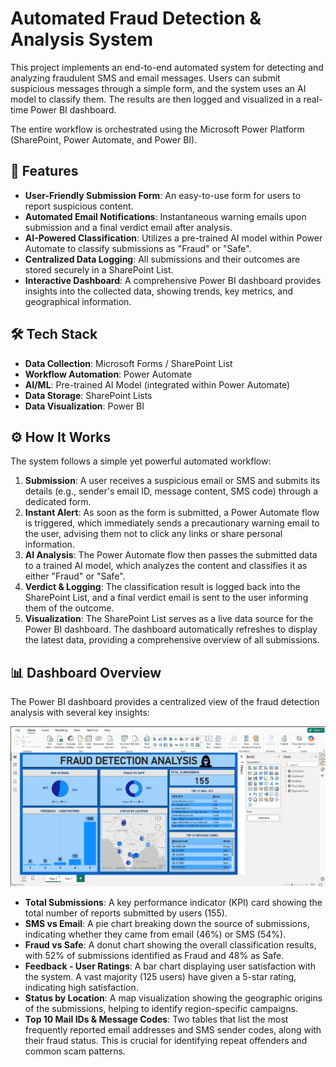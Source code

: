 # Automated Fraud Detection & Analysis System

This project implements an end-to-end automated system for detecting and analyzing fraudulent SMS and email messages. Users can submit suspicious messages through a simple form, and the system uses an AI model to classify them. The results are then logged and visualized in a real-time Power BI dashboard.

The entire workflow is orchestrated using the Microsoft Power Platform (SharePoint, Power Automate, and Power BI).

## 🚀 Features

- **User-Friendly Submission Form**: An easy-to-use form for users to report suspicious content.
- **Automated Email Notifications**: Instantaneous warning emails upon submission and a final verdict email after analysis.
- **AI-Powered Classification**: Utilizes a pre-trained AI model within Power Automate to classify submissions as "Fraud" or "Safe".
- **Centralized Data Logging**: All submissions and their outcomes are stored securely in a SharePoint List.
- **Interactive Dashboard**: A comprehensive Power BI dashboard provides insights into the collected data, showing trends, key metrics, and geographical information.

## 🛠️ Tech Stack

- **Data Collection**: Microsoft Forms / SharePoint List
- **Workflow Automation**: Power Automate
- **AI/ML**: Pre-trained AI Model (integrated within Power Automate)
- **Data Storage**: SharePoint Lists
- **Data Visualization**: Power BI

## ⚙️ How It Works

The system follows a simple yet powerful automated workflow:

1.  **Submission**: A user receives a suspicious email or SMS and submits its details (e.g., sender's email ID, message content, SMS code) through a dedicated form.
2.  **Instant Alert**: As soon as the form is submitted, a Power Automate flow is triggered, which immediately sends a precautionary warning email to the user, advising them not to click any links or share personal information.
3.  **AI Analysis**: The Power Automate flow then passes the submitted data to a trained AI model, which analyzes the content and classifies it as either "Fraud" or "Safe".
4.  **Verdict & Logging**: The classification result is logged back into the SharePoint List, and a final verdict email is sent to the user informing them of the outcome.
5.  **Visualization**: The SharePoint List serves as a live data source for the Power BI dashboard. The dashboard automatically refreshes to display the latest data, providing a comprehensive overview of all submissions.

## 📊 Dashboard Overview

The Power BI dashboard provides a centralized view of the fraud detection analysis with several key insights:

![Fraud Detection Dashboard](Dashboard.png)

- **Total Submissions**: A key performance indicator (KPI) card showing the total number of reports submitted by users (155).
- **SMS vs Email**: A pie chart breaking down the source of submissions, indicating whether they came from email (46%) or SMS (54%).
- **Fraud vs Safe**: A donut chart showing the overall classification results, with 52% of submissions identified as Fraud and 48% as Safe.
- **Feedback - User Ratings**: A bar chart displaying user satisfaction with the system. A vast majority (125 users) have given a 5-star rating, indicating high satisfaction.
- **Status by Location**: A map visualization showing the geographic origins of the submissions, helping to identify region-specific campaigns.
- **Top 10 Mail IDs & Message Codes**: Two tables that list the most frequently reported email addresses and SMS sender codes, along with their fraud status. This is crucial for identifying repeat offenders and common scam patterns.
